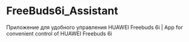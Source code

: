 # FreeBuds6i_Assistant
Приложение для удобного управления HUAWEI Freebuds 6i | App for convenient control of HUAWEI Freebuds 6i
